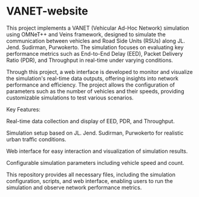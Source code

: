 # VANET-website
 This project implements a VANET (Vehicular Ad-Hoc Network) simulation using OMNeT++ and Veins framework, designed to simulate the communication between vehicles and Road Side Units (RSUs) along JL. Jend. Sudirman, Purwokerto. The simulation focuses on evaluating key performance metrics such as End-to-End Delay (EED), Packet Delivery Ratio (PDR), and Throughput in real-time under varying conditions.

Through this project, a web interface is developed to monitor and visualize the simulation's real-time data outputs, offering insights into network performance and efficiency. The project allows the configuration of parameters such as the number of vehicles and their speeds, providing customizable simulations to test various scenarios.

Key Features:

Real-time data collection and display of EED, PDR, and Throughput.

Simulation setup based on JL. Jend. Sudirman, Purwokerto for realistic urban traffic conditions.

Web interface for easy interaction and visualization of simulation results.

Configurable simulation parameters including vehicle speed and count.

This repository provides all necessary files, including the simulation configuration, scripts, and web interface, enabling users to run the simulation and observe network performance metrics.
